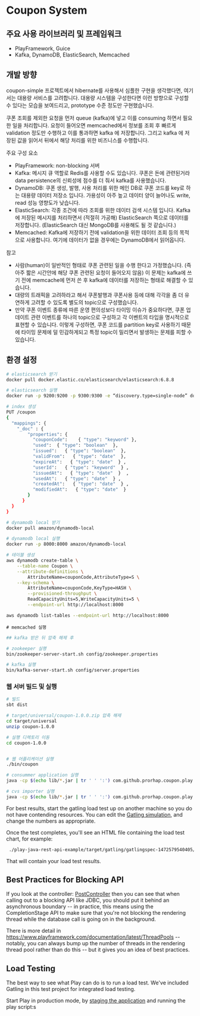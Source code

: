 # Coupon System

## 주요 사용 라이브러리 및 프레임워크
* PlayFramework, Guice
* Kafka, DynamoDB, ElasticSearch, Memcached
 

## 개발 방향
coupon-simple 프로젝트에서 hibernate를 사용해서 심플한 구현을 생각했다면, 여기서는 대용량 서비스를 고려합니다.
대용량 시스템을 구성한다면 이런 방향으로 구성할 수 있다는 모습을 보여드리고, prototype 수준 정도만 구현했습니다.   

쿠폰 조회를 제외한 요청을 먼저 queue (kafka)에 넣고 이를 consuming 하면서 필요한 일을 처리합니다. 요청이 들어오면 memcached에서 정보를 조회 후 빠르게 validation 정도만 수행하고 이를 통과하면 kafka 에 저장합니다. 
그리고 kafka 에 저장된 값을 읽어서 뒤에서 해당 처리를 위한 비즈니스를 수행합니다.

주요 구성 요소
* PlayFramework: non-blocking 서버
* Kafka: 메시지 큐 역할로 Redis를 사용할 수도 있습니다. 쿠폰은 돈에 관련된거라 data persistence의 신뢰성에 점수를 더 줘서 kafka를 사용했습니다.
* DynamoDB: 쿠폰 생성, 발행, 사용 처리를 위한 메인 DB로 쿠폰 코드를 key로 하는 대용량 데이터 저장소 입니다. 가용성이 아주 높고 데이터 양이 늘어나도 write, read 성능 영향도가 낮습니다. 
* ElasticSearch: 각종 조건에 따라 조회를 위한 데이터 검색 시스템 입니다. Kafka에 저장된 메시지를 처리하면서 (적절히 가공해) ElasticSearch 쪽으로 데이터를 저장합니다. (ElasticSearch 대신 MongoDB를 사용해도 될 것 같습니다.)
* Memcached: Kafka에 저장하기 전에 validation을 위한 데이터 조회 등의 목적으로 사용합니다. 여기에 데이터가 없을 경우에는 DynamoDB에서 읽어옵니다.  

참고
* 사람(human)이 일반적인 형태로 쿠폰 관련된 일을 수행 한다고 가정했습니다. (즉 아주 짧은 시간안에 해당 쿠폰 관련된 요청이 들어오지 않음) 이 문제는 kafka에 쓰기 전에 memcache에 먼저 쓴 후 kafka에 데이터를 저장하는 형태로 해결할 수 있습니다.  
* 대량의 트래픽을 고려하라고 해서 쿠폰발행과 쿠폰사용 등에 대해 각각을 좀 더 유연하게 고려할 수 있도록 별도의 topic으로 구성했습니다. 
* 만약 쿠폰 이벤트 종류에 따른 운영 편의성보다 타이밍 이슈가 중요하다면, 쿠폰 업데이트 관련 이벤트를 하나의 topic으로 구성하고 각 이벤트의 타입을 명시적으로 표현할 수 있습니다. 이렇게 구성하면, 쿠폰 코드를 partition key로 사용하기 때문에 타이밍 문제에 덜 민감하게되고 특정 topic이 밀리면서 발생하는 문제를 피할 수 있습니다.   
 

## 환경 설정

```bash
# elasticsearch 받기
docker pull docker.elastic.co/elasticsearch/elasticsearch:6.8.8

# elasticsearch 실행
docker run -p 9200:9200 -p 9300:9300 -e “discovery.type=single-node” docker.elastic.co/elasticsearch/elasticsearch:6.8.8

# index 생성
PUT /coupon
{
  "mappings": {
  	"_doc" : {
	    "properties": {
	      "couponCode":    { "type": "keyword" },  
	      "used":  { "type": "boolean"  }, 
	      "issued":   { "type": "boolean"  },    
	      "validFrom":   { "type": "date"  },  
	      "expireAt":   { "type": "date"  } ,
	      "userId":   { "type": "keyword"  } ,
	      "issuedAt":   { "type": "date"  }  ,
	      "usedAt":   { "type": "date"  } ,
	      "createdAt":   { "type": "date"  } ,
	      "modifiedAt":   { "type": "date"  } 
	    }
	  }
  }
}
```

```bash
# dynamodb local 받기
docker pull amazon/dynamodb-local

# dynamodb local 실행
docker run -p 8000:8000 amazon/dynamodb-local

# 테이블 생성
aws dynamodb create-table \
    --table-name Coupon \
    --attribute-definitions \
        AttributeName=couponCode,AttributeType=S \
    --key-schema \
        AttributeName=couponCode,KeyType=HASH \
	    --provisioned-throughput \
        ReadCapacityUnits=5,WriteCapacityUnits=5 \
		--endpoint-url http://localhost:8000

aws dynamodb list-tables --endpoint-url http://localhost:8000
```

```
# memcached 실행
```

```bash
## kafka 받은 뒤 압축 해제 후

# zookeeper 실행
bin/zookeeper-server-start.sh config/zookeeper.properties

# kafka 실행
bin/kafka-server-start.sh config/server.properties
```


### 웹 서버 빌드 및 실행
```bash
# 빌드
sbt dist

# target/universal/coupon-1.0.0.zip 압축 해제
cd target/universal
unzip coupon-1.0.0

# 실행 디렉토리 이동
cd coupon-1.0.0


# 웹 어플리케이션 실행 
./bin/coupon 

# consummer application 실행
java -cp $(echo lib/*.jar | tr ' ' ':') com.github.prorhap.coupon.play.app.CouponApplication

# cvs importer 실행
java -cp $(echo lib/*.jar | tr ' ' ':') com.github.prorhap.coupon.play.app.CvsImporter /Users/rhapsody/Dropbox/Project/coupon/conf/data.cvs com.github.prorhap.coupon.play.app.CouponApplication

```


For best results, start the gatling load test up on another machine so you do not have contending resources.  You can edit the [Gatling simulation](http://gatling.io/docs/2.3/general/simulation_structure.html#simulation-structure), and change the numbers as appropriate.

Once the test completes, you'll see an HTML file containing the load test chart, for example:

```bash
 ./play-java-rest-api-example/target/gatling/gatlingspec-1472579540405/index.html
```

That will contain your load test results.




## Best Practices for Blocking API

If you look at the controller: [PostController](app/v1/post/PostController.java)
then you can see that when calling out to a blocking API like JDBC, you should put it behind an asynchronous boundary -- in practice, this means using the CompletionStage API to make sure that you're not blocking the rendering thread while the database call is going on in the background.



There is more detail in <https://www.playframework.com/documentation/latest/ThreadPools> -- notably, you can always bump up the number of threads in the rendering thread pool rather than do this -- but it gives you an idea of best practices.

## Load Testing

The best way to see what Play can do is to run a load test.  We've included Gatling in this test project for integrated load testing.

Start Play in production mode, by [staging the application](https://www.playframework.com/documentation/latest/Deploying) and running the play script:s
